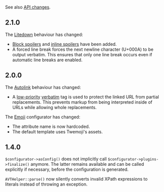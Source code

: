 <style>.rst-content ul { font-size: 16px }</style>

See also [API changes](API_changes.md).

## 2.1.0

The [Litedown](../Plugins/Litedown/Synopsis.md) behaviour has changed:

 - [Block spoilers](../Plugins/Litedown/Syntax.md#spoilers) and [inline spoilers](../Plugins/Litedown/Syntax.md#inline-spoilers) have been added.
 - A forced line break forces the next newline character (U+000A) to be output verbatim. This ensures that only one line break occurs even if automatic line breaks are enabled.


## 2.0.0

The [Autolink](../Plugins/Autolink/Synopsis.md) behaviour has changed:

 - A [low-priority](Tag_priorities.md) [verbatim](http://s9e.github.io/TextFormatter/api/s9e/TextFormatter/Parser.html#method_addVerbatim) tag is used to protect the linked URL from partial replacements. This prevents markup from being interpreted inside of URLs while allowing whole replacements.

The [Emoji](../Plugins/Emoji/Synopsis.md) configurator has changed:

 - The attribute name is now hardcoded.
 - The default template uses Twemoji's assets.


## 1.4.0

`$configurator->asConfig()` does not implicitly call `$configurator->plugins->finalize()` anymore. The latter remains available and can be called explicitly if necessary, before the configuration is generated.

`AVTHelper::parse()` now silently converts invalid XPath expressions to literals instead of throwing an exception.
